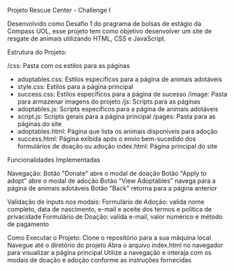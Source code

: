 Projeto Rescue Center - Challenge I

Desenvolvido como Desafio 1 do pragrama de bolsas de estágio da Compass UOL, esse projeto tem como objetivo desenvolver um site de resgate de animais utilizando HTML, CSS e JavaScript.

Estrutura do Projeto:

/css: Pasta com os estilos para as páginas
  - adoptables.css: Estilos específicos para a página de animais adotáveis
  - style.css: Estilos para a página principal
  - success.css: Estilos específicos para a página de sucesso
/image: Pasta para armazenar imagens do projeto
/js: Scripts para as páginas
  - adoptables.js: Scripts específicos para a página de animais adotáveis
  - script.js: Scripts gerais para a página principal
/pages: Pasta para as páginas do site
  - adoptables.html: Página que lista os animais disponíveis para adoção
  - success.html: Página exibida após o envio bem-sucedido dos formulários de doação ou adoção
index.html: Página principal do site

Funcionalidades Implementadas

Navegação:
Botão "Donate" abre o modal de doação
Botão "Apply to adopt" abre o modal de adoção
Botão "View Adoptables" navega para a página de animais adotáveis
Botão "Back" retorna para a página anterior

Validação de inputs nos modais:
Formulário de Adoção: valida nome completo, data de nascimento, e-mail e aceite dos termos e política de privacidade
Formulário de Doação: valida e-mail, valor numérico e método de pagamento

Como Executar o Projeto:
Clone o repositório para a sua máquina local
Navegue até o diretório do projeto
Abra o arquivo index.html no navegador para visualizar a página principal
Utilize a navegação e interaja com os modais de doação e adoção conforme as instruções fornecidas
